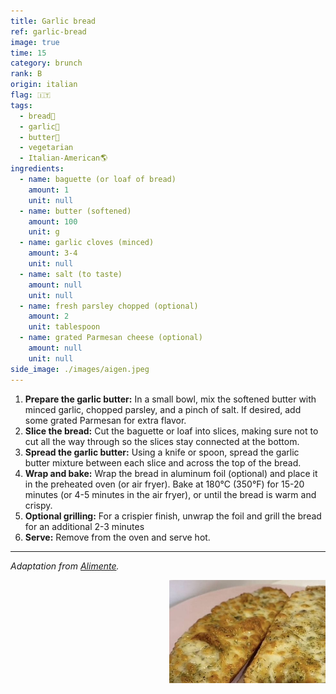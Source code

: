 ```yaml
---
title: Garlic bread
ref: garlic-bread
image: true
time: 15
category: brunch
rank: B
origin: italian
flag: 🇮🇹
tags:
  - bread🥖
  - garlic🧄
  - butter🧈
  - vegetarian
  - Italian-American🌎
ingredients:
  - name: baguette (or loaf of bread)
    amount: 1
    unit: null
  - name: butter (softened)
    amount: 100
    unit: g
  - name: garlic cloves (minced)
    amount: 3-4
    unit: null
  - name: salt (to taste)
    amount: null
    unit: null
  - name: fresh parsley chopped (optional)
    amount: 2
    unit: tablespoon
  - name: grated Parmesan cheese (optional)
    amount: null
    unit: null
side_image: ./images/aigen.jpeg
---
```


1. **Prepare the garlic butter:** In a small bowl, mix the softened butter with minced garlic, chopped parsley, and a pinch of salt. If desired, add some grated Parmesan for extra flavor.
2. **Slice the bread:** Cut the baguette or loaf into slices, making sure not to cut all the way through so the slices stay connected at the bottom.
3. **Spread the garlic butter:** Using a knife or spoon, spread the garlic butter mixture between each slice and across the top of the bread.
4. **Wrap and bake:** Wrap the bread in aluminum foil (optional) and place it in the preheated oven (or air fryer). Bake at 180°C (350°F) for 15-20 minutes (or 4-5 minutes in the air fryer), or until the bread is warm and crispy.
5. **Optional grilling:** For a crispier finish, unwrap the foil and grill the bread for an additional 2-3 minutes
6. **Serve:** Remove from the oven and serve hot.

---

_Adaptation from [Alimente](https://www.alimente.elconfidencial.com/recetas/2024-09-13/prepara-receta-pan-de-ajo-freidora-de-aire-cinco-minutos-1qrt_3961540/)._

<img src="images/garlic_bread.png" style="width:250px; float:right;"/>